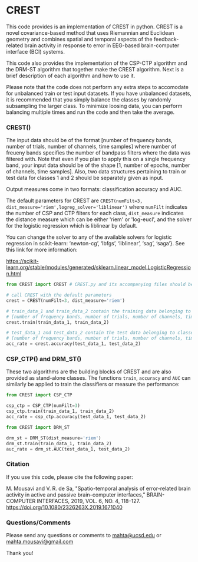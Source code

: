 # CREST

This code provides is an implementation of CREST in python. CREST is a novel covariance-based method that uses Riemannian and Euclidean geometry and combines spatial and temporal aspects of the feedback-related brain activity in response to error in EEG-based brain-computer interface (BCI) systems. 

This code also provides the implementation of the CSP-CTP algorithm and the DRM-ST algorithm that together make the CREST algorithm. Next is a brief description of each algorithm and how to use it.  

Please note that the code does not perform any extra steps to accomodate for unbalanced train or test input datasets. If you have unbalanced datasets, it is recommended that you simply balance the classes by randomly subsampling the larger class. To minimize loosing data, you can perform balancing multiple times and run the code and then take the average. 


### CREST()
The input data should be of the format [number of frequency bands, number of trials, number of channels, time samples] where number of freueny bands specifies the number of bandpass filters where the data was filtered with. Note that even if you plan to apply this on a single frequency band, your input data should be of the shape [1, number of epochs, number of channels, time samples]. Also, two data structures pertaining to train or test data for classes 1 and 2 should be separately given as input. 

Output measures come in two formats: classification accuracy and AUC. 

The default parameters for CREST are `CREST(numFilt=3, dist_measure='riem',logreg_solver='liblinear')` where `numFilt` indicates the number of CSP and CTP filters for each class, `dist_measure` indicates the distance measure which can be either 'riem' or 'log-eucl', and the solver for the logistic regression which is liblinear by default. 

You can change the solver to any of the available solvers for logistic regression in scikit-learn: ‘newton-cg’, ‘lbfgs’, ‘liblinear’, ‘sag’, ‘saga’}. See this link for more information: 

https://scikit-learn.org/stable/modules/generated/sklearn.linear_model.LogisticRegression.html

```python
from CREST import CREST # CREST.py and its accompanying files should be in your directory 

# call CREST with the default parameters
crest = CREST(numFilt=3, dist_measure='riem')    

# train_data_1 and train_data_2 contain the training data belonging to classes 1 and 2 each with the following format: 
# [number of frequency bands, number of trials, number of channels, time samples]
crest.train(train_data_1, train_data_2)

# test_data_1 and test_data_2 contain the test data belonging to classes 1 and 2 each with the following format: 
# [number of frequency bands, number of trials, number of channels, time samples]
acc_rate = crest.accuracy(test_data_1, test_data_2)
```

### CSP_CTP() and DRM_ST()

These two algorithms are the building blocks of CREST and are also provided as stand-alone classes.
The functions `train`, `accuracy` and `AUC` can similarly be applied to train the classifiers or measure the performance:

```python
from CREST import CSP_CTP

csp_ctp = CSP_CTP(numFilt=3)   
csp_ctp.train(train_data_1, train_data_2)
acc_rate = csp_ctp.accuracy(test_data_1, test_data_2)
```

```python
from CREST import DRM_ST

drm_st = DRM_ST(dist_measure='riem')
drm_st.train(train_data_1, train_data_2)
auc_rate = drm_st.AUC(test_data_1, test_data_2)
```

### Citation

If you use this code, please cite the following paper:

M. Mousavi and V. R. de Sa, "Spatio-temporal analysis of error-related brain activity in active and passive brain–computer interfaces,” BRAIN-COMPUTER INTERFACES, 2019, VOL. 6, NO. 4, 118–127. https://doi.org/10.1080/2326263X.2019.1671040

### Questions/Comments 
Please send any questions or comments to mahta@ucsd.edu or mahta.mousavi@gmail.com

Thank you! 
